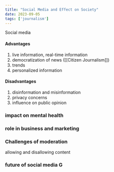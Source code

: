 ```yaml
---
title: "Social Media and Effect on Society"
date: 2023-09-05
tags: ['journalism']
---
```


Social media

#### Advantages
1. live information, real-time information
2. democratization of news ([[Citizen Journalism]])
3. trends 
4. personalized information

#### Disadvantages
1. disinformation and misinformation
2. privacy concerns
3. influence on public opinion

### impact on mental health

### role in business and marketing

### Challenges of moderation 
allowing and disallowing content

### future of social media G
